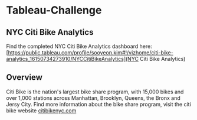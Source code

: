 # Tableau-Challenge

## NYC Citi Bike Analytics
Find the completed NYC Citi Bike Analytics dashboard here: [https://public.tableau.com/profile/sooyeon.kim#!/vizhome/citi-bike-analytics_16150734273910/NYCCitiBikeAnalytics](NYC Citi Bike Analytics)

## Overview
Citi Bike is the nation's largest bike share program, with 15,000 bikes and over 1,000 stations across Manhattan, Brooklyn, Queens, the Bronx and Jersy City. Find more information about the bike share program, visit the citi bike website [citibikenyc.com](https://www.citibikenyc.com/)
 
